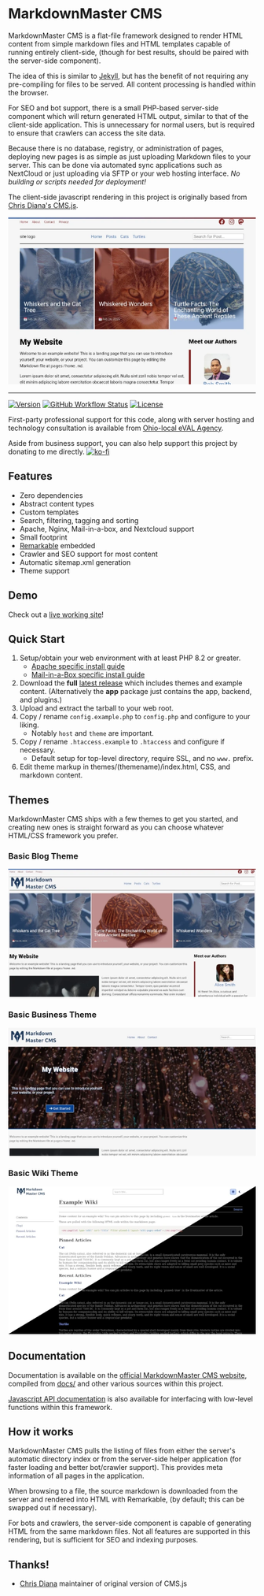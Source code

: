 # MarkdownMaster CMS


MarkdownMaster CMS is a flat-file framework designed to render HTML content from 
simple markdown files and HTML templates capable of running entirely client-side,
(though for best results, should be paired with the server-side component).

The idea of this is similar to [Jekyll](https://github.com/jekyll/jekyll),
but has the benefit of not requiring any pre-compiling for files to be served.
All content processing is handled within the browser.

For SEO and bot support, there is a small PHP-based server-side component
which will return generated HTML output, similar to that of the client-side application.
This is unnecessary for normal users, but is required
to ensure that crawlers can access the site data.

Because there is no database, registry, or administration of pages, 
deploying new pages is as simple as just uploading Markdown files to your server.
This can be done via automated sync applications such as NextCloud or just uploading
via SFTP or your web hosting interface.  _No building or scripts needed for deployment!_

The client-side javascript rendering in this project is originally based from
[Chris Diana's CMS.js](https://github.com/chrisdiana/cms.js).


![MarkdownMaster CMS Screenshot](img/markdownmaster-cms-basic-blog-theme.webp)

-----

[![Version](https://img.shields.io/github/package-json/v/eVAL-Agency/MarkdownMasterCMS.svg)](https://github.com/eVAL-Agency/MarkdownMasterCMS/releases)
[![GitHub Workflow Status](https://img.shields.io/github/actions/workflow/status/eVAL-Agency/MarkdownMasterCMS/test.yml?branch=main)](https://github.com/eVAL-Agency/MarkdownMasterCMS/actions)
[![License](https://img.shields.io/github/license/eVAL-Agency/MarkdownMasterCMS.svg)](https://github.com/eVAL-Agency/MarkdownMasterCMS/blob/main/LICENSE.md)


First-party professional support for this code, along with server hosting and technology consultation 
is available from [Ohio-local eVAL Agency](https://eval.agency).

Aside from business support, you can also help support this project by donating to me directly.
[![ko-fi](https://ko-fi.com/img/githubbutton_sm.svg)](https://ko-fi.com/Q5Q013RM9Q)

## Features

* Zero dependencies
* Abstract content types
* Custom templates
* Search, filtering, tagging and sorting
* Apache, Nginx, Mail-in-a-box, and Nextcloud support
* Small footprint
* [Remarkable](https://github.com/jonschlinkert/remarkable) embedded
* Crawler and SEO support for most content
* Automatic sitemap.xml generation
* Theme support


## Demo

Check out a [live working site](https://markdownmaster.com?mtm_campaign=github)!


## Quick Start

1. Setup/obtain your web environment with at least PHP 8.2 or greater.
   * [Apache specific install guide](docs/INSTALL.apache.md)
   * [Mail-in-a-Box specific install guide](docs/INSTALL.mailinabox.md)
2. Download the **full** 
   [latest release](https://github.com/eVAL-Agency/MarkdownMasterCMS/releases/latest)
   which includes themes and example content.
   (Alternatively the **app** package just contains the app, backend, and plugins.)
3. Upload and extract the tarball to your web root.
4. Copy / rename `config.example.php` to `config.php` and configure to your liking.
   * Notably `host` and `theme` are important.
5. Copy / rename `.htaccess.example` to `.htaccess` and configure if necessary.
   * Default setup for top-level directory, require SSL, and no `www.` prefix.
6. Edit theme markup in themes/(themename)/index.html, CSS, and markdown content.


## Themes

MarkdownMaster CMS ships with a few themes to get you started, and creating new ones
is straight forward as you can choose whatever HTML/CSS framework you prefer.

### Basic Blog Theme

![Basic Blog Theme](img/markdownmaster-cms-blog.webp)

### Basic Business Theme

![Basic Business Theme](img/markdownmaster-cms-business.webp)

### Basic Wiki Theme

![Basic Wiki Theme](img/markdownmaster-cms-wiki.webp)


## Documentation

Documentation is available on the 
[official MarkdownMaster CMS website](https://markdownmaster.com/docs.html?mtm_campaign=github),
compiled from [docs/](docs/) and other various sources within this project.

[Javascript API documentation](https://markdownmaster.com/jsdocs/latest/) is also available
for interfacing with low-level functions within this framework.


## How it works

MarkdownMaster CMS pulls the listing of files from either the server's
automatic directory index or from the server-side helper application (for faster 
loading and better bot/crawler support). 
This provides meta information of all pages in the application.

When browsing to a file, the source markdown is downloaded from the server
and rendered into HTML with Remarkable, (by default; this can be swapped out if 
necessary).

For bots and crawlers, the server-side component is capable of generating HTML
from the same markdown files.  Not all features are supported in this rendering,
but is sufficient for SEO and indexing purposes.


## Thanks!

* [Chris Diana](https://github.com/chrisdiana) maintainer of original version of CMS.js

